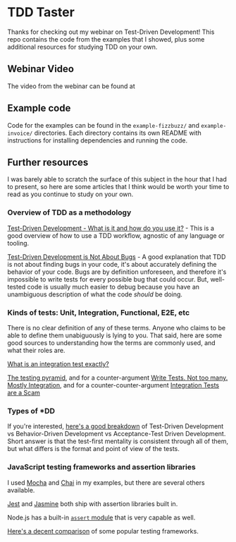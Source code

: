 # TDD Taster  

Thanks for checking out my webinar on Test-Driven Development! This repo contains the code from the examples that I showed, plus some additional resources for studying TDD on your own.

## Webinar Video

The video from the webinar can be found at

## Example code

Code for the examples can be found in the `example-fizzbuzz/` and `example-invoice/` directories. Each directory contains its own README with instructions for installing dependencies and running the code.

## Further resources

I was barely able to scratch the surface of this subject in the hour that I had to present, so here are some articles that I think would be worth your time to read as you continue to study on your own.

### Overview of TDD as a methodology

[Test-Driven Development - What is it and how do you use it?](https://airbrake.io/blog/sdlc/test-driven-development) - This is a good overview of how to use a TDD workflow, agnostic of any language or tooling.

[Test-Driven Development is Not About Bugs](http://thecuttingledge.com/?p=144#.XrR9MBNKjOQ) - A good explanation that TDD is not about finding bugs in your code, it's about accurately defining the behavior of your code. Bugs are by definition unforeseen, and therefore it's impossible to write tests for every possible bug that could occur. But, well-tested code is usually much easier to debug because you have an unambiguous description of what the code _should_ be doing.


### Kinds of tests: Unit, Integration, Functional, E2E, etc

There is no clear definition of any of these terms. Anyone who claims to be able to define them unabiguously is lying to you. That said, here are some good sources to understanding how the terms are commonly used, and what their roles are.

[What is an integration test exactly?](https://softwareengineering.stackexchange.com/questions/48237/what-is-an-integration-test-exactly)

[The testing pyramid](https://martinfowler.com/bliki/TestPyramid.html), and for a counter-argument [Write Tests. Not too many. Mostly Integration](https://kentcdodds.com/blog/write-tests), and for a counter-counter-argument [Integration Tests are a Scam](https://blog.thecodewhisperer.com/permalink/integrated-tests-are-a-scam)


### Types of \*DD

If you're interested, [here's a good breakdown](https://www.browserstack.com/guide/tdd-vs-bdd-vs-atdd) of Test-Driven Development vs Behavior-Driven Development vs Acceptance-Test Driven Development. Short answer is that the test-first mentality is consistent through all of them, but what differs is the format and point of view of the tests.


### JavaScript testing frameworks and assertion libraries

I used [Mocha][mocha] and [Chai](https://www.chaijs.com/) in my examples, but there are several others available.

[Jest][jest] and [Jasmine][jasmine] both ship with assertion libraries built in.

Node.js has a built-in [`assert` module][assert] that is very capable as well.

[Here's a decent comparison][framework-comparison] of some popular testing frameworks.

[mocha]: https://mochajs.org
[jest]: https://jestjs.io
[jasmine]: https://jasmine.github.io/
[karma]:https://karma-runner.github.io/latest/index.html
[assert]: https://nodejs.org/api/assert.html
[framework-comparison]: https://www.browserstack.com/guide/top-javascript-testing-frameworks
